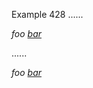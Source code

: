 Example 428
......

*foo [*bar*](/url)*

......

<p><em>foo <a href="/url"><em>bar</em></a></em></p>
